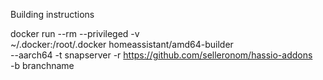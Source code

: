 Building instructions

docker run --rm --privileged -v \
    ~/.docker:/root/.docker homeassistant/amd64-builder \
    --aarch64 -t snapserver -r https://github.com/selleronom/hassio-addons \
    -b branchname
